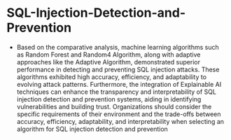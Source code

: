 # SQL-Injection-Detection-and-Prevention
- Based on the comparative analysis, machine learning algorithms such 
as Random Forest and Random4 Algorithm, along with adaptive 
approaches like the Adaptive Algorithm, demonstrated superior 
performance in detecting and preventing SQL injection attacks. These 
algorithms exhibited high accuracy, efficiency, and adaptability to 
evolving attack patterns. Furthermore, the integration of Explainable 
AI techniques can enhance the transparency and interpretability of 
SQL injection detection and prevention systems, aiding in identifying 
vulnerabilities and building trust. Organizations should consider the 
specific requirements of their environment and the trade-offs between 
accuracy, efficiency, adaptability, and interpretability when selecting an 
algorithm for SQL injection detection and prevention
